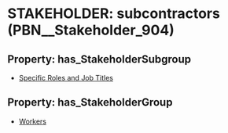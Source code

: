 # STAKEHOLDER: __subcontractors__ (PBN__Stakeholder_904)

## Property: has_StakeholderSubgroup

* [Specific Roles and Job Titles](PBN__StakeholderSubgroup_21)

## Property: has_StakeholderGroup

* [Workers](PBN__StakeholderGroup_2)

